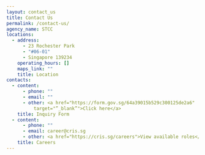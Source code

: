 ```yaml
---
layout: contact_us
title: Contact Us
permalink: /contact-us/
agency_name: STCC
locations:
  - address:
      - 23 Rochester Park
      - "#06-01"
      - Singapore 139234
    operating_hours: []
    maps_link: ""
    title: Location
contacts:
  - content:
      - phone: ""
      - email: ""
      - other: <a href="https://form.gov.sg/64a39015b529c300125de2a6"
          target="”_blank”">Click here</a>
    title: Inquiry Form
  - content:
      - phone: ""
      - email: career@cris.sg
      - other: <a href="https://cris.sg/careers">View available roles</a>
    title: Careers
---
```

